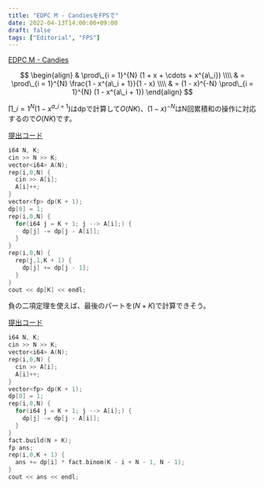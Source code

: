 ```yaml
---
title: "EDPC M - CandiesをFPSで"
date: 2022-04-13T14:00:00+09:00
draft: false
tags: ["Editorial", "FPS"]
---
```


[EDPC M - Candies](https://atcoder.jp/contests/dp/tasks/dp_m)

$$
\begin{align}
& \prod\_{i = 1}^{N} (1 + x + \cdots + x^{a\_i}) \\\\
& = \prod\_{i = 1}^{N} \frac{1 - x^{a\_i + 1}}{1 - x} \\\\
& = (1 - x)^{-N} \prod\_{i = 1}^{N} (1 - x^{a\_i + 1})
\end{align}
$$

$\prod\_{i = 1}^{N} (1 - x^{a\_i + 1})$はdpで計算して$O(N K)$、$(1 - x)^{-N}$はN回累積和の操作に対応するので$O(N K)$です。

[提出コード](https://atcoder.jp/contests/dp/submissions/30922282)

```cpp
i64 N, K;
cin >> N >> K;
vector<i64> A(N);
rep(i,0,N) {
  cin >> A[i];
  A[i]++;
}
vector<fp> dp(K + 1);
dp[0] = 1;
rep(i,0,N) {
  for(i64 j = K + 1; j --> A[i];) {
    dp[j] -= dp[j - A[i]];
  }
}
rep(i,0,N) {
  rep(j,1,K + 1) {
    dp[j] += dp[j - 1];
  }
}
cout << dp[K] << endl;
```

負の二項定理を使えば、最後のパートを$(N + K)$で計算できそう。

[提出コード](https://atcoder.jp/contests/dp/submissions/30942002)

```cpp
i64 N, K;
cin >> N >> K;
vector<i64> A(N);
rep(i,0,N) {
  cin >> A[i];
  A[i]++;
}
vector<fp> dp(K + 1);
dp[0] = 1;
rep(i,0,N) {
  for(i64 j = K + 1; j --> A[i];) {
    dp[j] -= dp[j - A[i]];
  }
}
fact.build(N + K);
fp ans;
rep(i,0,K + 1) {
  ans += dp[i] * fact.binom(K - i + N - 1, N - 1);
}
cout << ans << endl;
```

